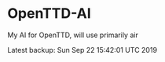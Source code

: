 # OpenTTD-AI
My AI for OpenTTD, will use primarily air

Latest backup: Sun Sep 22 15:42:01 UTC 2019
